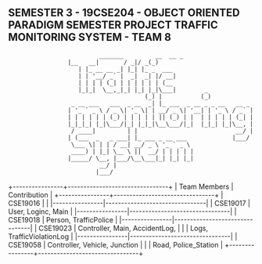 SEMESTER 3 - 19CSE204 - OBJECT ORIENTED PARADIGM 
SEMESTER PROJECT
TRAFFIC MONITORING SYSTEM - TEAM 8
------------------------------------------------------------------------
            				  _______         __  __ _                             
					 |__   __|       / _|/ _(_)                            
					    | |_ __ __ _| |_| |_ _  ___                        
					    | | '__/ _` |  _|  _| |/ __|                       
					    | | | | (_| | | | | | | (__                        
					    |_|_|  \__,_|_| |_| |_|\___|        _              
					                       (_) |           (_)             
					  _ __ ___   ___  _ __  _| |_ ___  _ __ _ _ __   __ _  
					 | '_ ` _ \ / _ \| '_ \| | __/ _ \| '__| | '_ \ / _` | 
					 | | | | | | (_) | | | | | || (_) | |  | | | | | (_| | 
					 |_|_|_| |_|\___/|_| |_|_|\__\___/|_|  |_|_| |_|\__, | 
					  / ____|         | |                            __/ | 
					 | (___  _   _ ___| |_ ___ _ __ ___             |___/  
					  \___ \| | | / __| __/ _ \ '_ ` _ \                   
					  ____) | |_| \__ \ ||  __/ | | | | |                  
					 |_____/ \__, |___/\__\___|_| |_| |_|                  
					          __/ |                                        
					         |___/
+----------------+--------------------------------+
| Team Members   |       Contribution             |
+----------------+--------------------------------+
|    CSE19016    |                                |
|----------------|--------------------------------|
|    CSE19017    | User, Loginc, Main             |
|----------------|--------------------------------|
|    CSE19018    | Person, TrafficPolice          |
|----------------|--------------------------------|
|    CSE19023    | Controller, Main, AccidentLog, |
|                | Logs, TrafficViolationLog      |
|----------------|--------------------------------|
|    CSE19058    | Controller, Vehicle, Junction  |
|                | Road, Police_Station           |
+----------------+--------------------------------+

